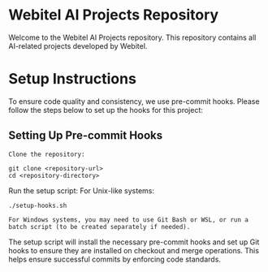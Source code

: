 # Webitel AI Projects Repository

Welcome to the Webitel AI Projects repository. This repository contains all AI-related projects developed by Webitel.
# Setup Instructions

To ensure code quality and consistency, we use pre-commit hooks. Please follow the steps below to set up the hooks for this project:
## Setting Up Pre-commit Hooks

    Clone the repository:

```
git clone <repository-url>
cd <repository-directory>
```
Run the setup script:
For Unix-like systems:

```
./setup-hooks.sh
```
    For Windows systems, you may need to use Git Bash or WSL, or run a batch script (to be created separately if needed).

The setup script will install the necessary pre-commit hooks and set up Git hooks to ensure they are installed on checkout and merge operations. This helps ensure successful commits by enforcing code standards.
